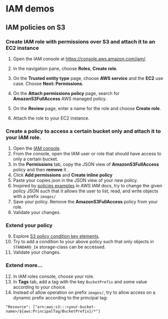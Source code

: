 # IAM demos

## IAM policies on S3

### Create IAM role with permissions over S3 and attach it to an EC2 instance


1. Open the IAM console at [https://console\.aws\.amazon\.com/iam/](https://console.aws.amazon.com/iam/)\.

2. In the navigation pane, choose **Roles**, **Create role**\.

3. On the **Trusted entity type** page, choose **AWS service** and the **EC2** use case\. Choose **Next: Permissions**\.

4. On the **Attach permissions policy** page, search for **AmazonS3FullAccess** AWS managed policy\.

5. On the **Review** page, enter a name for the role and choose **Create role**\.
6. Attach the role to your EC2 instance. 


### Create a policy to access a certain bucket only and attach it to your IAM role.

1. Open the [IAM console](https://console.aws.amazon.com/iam/).
2. From the console, open the IAM user or role that should have access to only a certain bucket.
3. In the **Permissions** tab, copy the JSON view of **AmazonS3FullAccess** policy and then **remove** it .
4. Click **Add permissions** and **Create inline policy**
5. Paste your copies json in the JSON view of your new policy.
6. Inspired by [policies examples](https://docs.aws.amazon.com/IAM/latest/UserGuide/access_policies_examples.html) in AWS IAM docs, try to change the given policy JSON such that it allows the user to list, read, and write objects with a prefix `images/`
7. Save your policy. Remove the **AmazonS3FullAccess** policy from your role.
8. Validate your changes.

### Extend your policy

9. Explore [S3 policy condition key elements](https://docs.aws.amazon.com/AmazonS3/latest/userguide/amazon-s3-policy-keys.html).
10. Try to add a condition to your above policy such that only objects in `STANDARD_IA` storage-class can be accessed. 
11. Validate your changes.

### Extend more...

12. In IAM roles console, choose your role.
13. In **Tags** tab, add a tag with the key `BucketPrefix` and some value according to your choice.
14. Instead of allow operation on prefix `images/`, try to allow access on a dynamic prefix according to the principal tag:
```text
"Resource": ["arn:aws:s3:::<your-bucket-name>/${aws:PrincipalTag/BucketPrefix}/*"]
```
